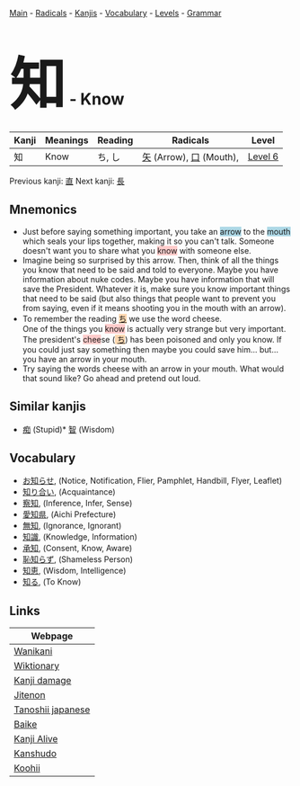 <style> bigfont {font-size: 100px}</style>
[Main](../README.md) -
[Radicals](../radicals.md) -
[Kanjis](../kanjis.md) -
[Vocabulary](../vocabulary.md) -
[Levels](../levels.md) -
[Grammar](../grammar.md)
# <bigfont> 知</bigfont> - Know 

| Kanji | Meanings | Reading | Radicals | Level |
| --- | --- | --- | --- | --- |
| 知 | Know | ち, し | [矢](../radicals/矢.md) (Arrow), [口](../radicals/口.md) (Mouth),  | [Level 6](../levels/wk_level6.md) |

Previous kanji: [直](直.md) Next kanji: [長](長.md) 

## Mnemonics
 * Just before saying something important, you take an <span style="background-color:#ADD8E6"> arrow</span> to the <span style="background-color:#ADD8E6"> mouth</span> which seals your lips together, making it so you can't talk. Someone doesn't want you to share what you <span style="background-color:#ffcccb"> know</span> with someone else.
* Imagine being so surprised by this arrow. Then, think of all the things you know that need to be said and told to everyone. Maybe you have information about nuke codes. Maybe you have information that will save the President. Whatever it is, make sure you know important things that need to be said (but also things that people want to prevent you from saying, even if it means shooting you in the mouth with an arrow).
* To remember the reading <span style="background-color:#fed8b1"> [ち](https://jisho.org/search/ち)</span> we use the word cheese.<br />One of the things you <span style="background-color:#ffcccb"> know</span> is actually very strange but very important. The president's <span style="background-color:#ffcccb"> chee</span>se (<span style="background-color:#fed8b1"> [ち](https://jisho.org/search/ち)</span>) has been poisoned and only you know. If you could just say something then maybe you could save him... but... you have an arrow in your mouth.
* Try saying the words cheese with an arrow in your mouth. What would that sound like? Go ahead and pretend out loud.


## Similar kanjis
 * [痴](痴.md) (Stupid)* [智](智.md) (Wisdom)


## Vocabulary
 * [お知らせ](../vocabulary/知.md), (Notice, Notification, Flier, Pamphlet, Handbill, Flyer, Leaflet)
* [知り合い](../vocabulary/知.md), (Acquaintance)
* [察知](../vocabulary/知.md), (Inference, Infer, Sense)
* [愛知県](../vocabulary/知.md), (Aichi Prefecture)
* [無知](../vocabulary/知.md), (Ignorance, Ignorant)
* [知識](../vocabulary/知.md), (Knowledge, Information)
* [承知](../vocabulary/知.md), (Consent, Know, Aware)
* [恥知らず](../vocabulary/知.md), (Shameless Person)
* [知恵](../vocabulary/知.md), (Wisdom, Intelligence)
* [知る](../vocabulary/知.md), (To Know)



## Links 

| Webpage |
| --- |
| [Wanikani          ](https://www.wanikani.com/kanji/知) |
| [Wiktionary        ](https://en.wiktionary.org/wiki/知) |
| [Kanji damage      ](http://www.kanjidamage.com/kanji/search?utf8=✓&q=知) |
| [Jitenon           ](https://jitenon.com/kanji/知) |
| [Tanoshii japanese ](https://www.tanoshiijapanese.com/dictionary/kanji.cfm?k=知) |
| [Baike             ](https://baike.baidu.com/item/知) |
| [Kanji Alive       ](https://app.kanjialive.com/知) |
| [Kanshudo          ](https://www.kanshudo.com/searchmn?q=知) |
| [Koohii            ](https://kanji.koohii.com/study/kanji/知) |
